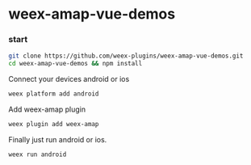 # weex-amap-vue-demos

### start

``` bash
git clone https://github.com/weex-plugins/weex-amap-vue-demos.git
cd weex-amap-vue-demos && npm install
```

Connect your devices android or ios
``` bash
weex platform add android
```

Add weex-amap plugin

``` bash
weex plugin add weex-amap
```

Finally just run android or ios.

```
weex run android
```


